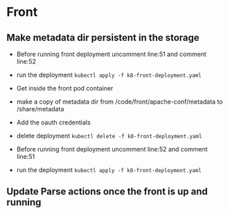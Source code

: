 
# Front

## Make metadata dir persistent in the storage
* Before running front deployment uncomment line:51 and comment line:52 
* run the deployment 
    ```kubectl apply -f k8-front-deployment.yaml```
* Get inside the front pod container 
* make a copy of metadata dir from /code/front/apache-conf/metadata to /share/metadata
* Add the oauth credentials
* delete deployment
    ```kubectl delete -f k8-front-deployment.yaml```

* Before running front deployment uncomment line:52 and comment line:51 
* run the deployment 
    ```kubectl apply -f k8-front-deployment.yaml```


## Update Parse actions once the front is up and running 